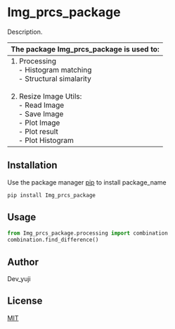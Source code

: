 # Img_prcs_package

Description. 

| The package Img_prcs_package is used to:                                                                                                                                                                                                       |
| ----------------------------------------------------------------------------------------------------------------------------------------------------------------------------------------------------------------------------------------------- |
| 1. Processing<br />    - Histogram matching<br />    - Structural simalarity<br /><br />2. Resize Image Utils:<br />    - Read Image<br />    - Save Image<br />    - Plot Image<br />    - Plot result<br />    - Plot Histogram |

## Installation

Use the package manager [pip](https://pip.pypa.io/en/stable/) to install package_name

```bash
pip install Img_prcs_package
```

## Usage

```python
from Img_prcs_package.processing import combination
combination.find_difference()
```

## Author

Dev_yuji

## License

[MIT](https://choosealicense.com/licenses/mit/)
